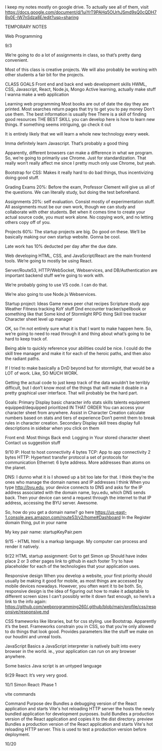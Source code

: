 I keep my notes mostly on google drive. To actually see all of them, visit https://docs.google.com/document/d/1uiYrT9PAHq5OUrhJSmd9sQ0cQDH7Bs0E-IW7nSdza8E/edit?usp=sharing


TEMPORARY NOTES

Web Programming

9/3

We’re going to do a lot of assignments in class, so that’s pretty dang convenient.

Most of this class is creative projects. We will also probably be working with other students a fair bit for the projects. 


CLASS GOALS
Front end and back end web development skills
HWML, CSS, Javascript, React, Node.js, Mongo
Active learning, actually make stuff
I wanna make a web application

Learning web programming
Most books are out of date the day they are printed.
Most searches return pages that try to get you to pay money
Don’t use them. The best information is usually free
There is a skill of finding good resources
THE BEST SKILL you can develop here is how to learn new things.
If something seems intriguing, go check it out

It is entirely likely that we will learn a whole new technology every week. 

Imma definitely learn Javascript. That’s probably a good thing

Apparently, different browsers can make a difference in what we program. So, we’re going to primarily use Chrome. Just for standardization. That really won’t really affect me since I pretty much only use Chrome, but yeah.


Bootstrap for CSS: Makes it really hard to do bad things, thus incentivizing doing good stuff.

Grading
Exams 20%: Before the exam, Professor Clement will give us all of the questions. We can literally study, but doing the test beforehand. 

Assignments 20%: self evaluation. Consist mostly of experimentation stuff. All assignments must be our own work, though we can study and collaborate with other students. Bet when it comes time to create your actual source code, you must work alone. No copying work, and no letting others copy off of you.

Projects 60%: The startup projects are big. Do good on these. We’ll be basically making our own startup website. Gonna be cool.

Late work has 10% deducted per day after the due date.


Web developing
HTML, CSS, and JavaScript/React are the main frontend tools. We’re going to mostly be using React.

Server/Route53, HTTP/WebSocket, Webservices, and DB/Authentication are important backend stuff we’re going to work with. 

We’re probably going to use VS code. I can do that. 

We’re also going to use Node.js Webservices.

Startup project:
Ideas
Game
news
peer chat
recipes
Scripture study app
Weather
Fitness tracking
KoY stuff
Dnd encounter tracker/spellbook or something like that
Some kind of Stormlight RPG thing
Skill tree tracker
Character sheet
level up manager

OK, so I’m not entirely sure what it is that I want to make happen here. So, we’re going to need to read through it and thing about what’s going to be hard to keep track of. 

Being able to quickly reference your abilities could be nice. I could do the skill tree manager and make it for each of the heroic paths, and then also the radiant paths. 

If I tried to make basically a DnD beyond but for stormlight, that would be a LOT of work. Like, SO MUCH WORK.

Getting the actual code to just keep track of the data wouldn’t be terribly difficult, but I don’t know most of the things that will make it doable in a pretty graphical user interface. That will probably be the hard part.

Goals:
Primary
Display basic character info
stats
skills
talents
equipment
equipped/dequipped
prioritized IN THAT ORDER
You can access your character sheet from anywhere. 
Assist in Character Creation
calculate numbers based on stats and tiers of experience
Don’t permit them to break rules in character creation.
Secondary
Display skill trees
display full descriptions in sidebar when you click on them

Front end:
Most things
Back end:
Logging in
Your stored character sheet
Contact us suggestion stuff


9/10
IP: Host to host connectivity   4 bytes
TCP: App to app connectivity	   2 bytes
HTTP: Hypertext transfer protocol   a set of protocols for communication
Ethernet:    6 byte address. More addresses than atoms on the planet. 

DNS: I dunno what it is I showed up a bit too late for that.
I think they’re the ones who manage the domain names and IP addresses I think 
When you type http://byu.edu, your device connects to DNS and asks for the IP address associated with the domain name, byu.edu, which DNS sends back. Then your device can send a request through the internet to that IP address, accessing the BYU server. Awesome.

So, how do you get a domain name?
go here https://us-east-1.console.aws.amazon.com/route53/v2/home#Dashboard
In the Register domain thing, put in your name


My key pair name:
startupKeyPair.pem

9/15 - HTML
html is a markup language. My computer can process and render it natively.

9/22
HTML startup assignment:
Got to get Simon up
Should have
index place
2 or 3 other pages
link to github in each footer
Try to have  placeholder for each of the technologies that your application uses.

Responsive design
When you develop a website, your first priority should usually be making it good for mobile, as most things are accessed by mobile devices nowadays. However, you often want it to be both. So, responsive design is the idea of figuring out how to make it adaptable to different screen sizes
I can’t possibly write it down fast enough, so here’s a link to the info again:
https://github.com/webprogramming260/.github/blob/main/profile/css/responsive/responsive.md

CSS frameworks
like libraries, but for css styling.
use Bootstrap. Apparently it’s the best.
Frameworks constrain you in CSS, so that you’re only allowed to do things that look good.
Provides parameters like the stuff we make on our houdini and unreal tools. 


JavaScript Basics
a JavaScript interpreter is natively built into every browser in the world. ie., your application can run on any browser anywhere. 

Some basics
Java script is an untyped language


9/29
React: It’s very very good.

10/1
Simon React: Phase 1

vite commands

Command
Purpose
dev
Bundles a debugging version of the React application and starts Vite's hot reloading HTTP server the hosts the newly bundled application for development purposes.
build
Bundles a production version of the React application and copies it to the dist directory.
preview
Bundles a production version of the React application and starts Vite's hot reloading HTTP server. This is used to test a production version before deployment.


10/20


